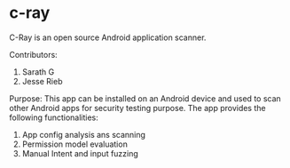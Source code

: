 # c-ray
C-Ray is an open source Android application scanner.

Contributors:
1) Sarath G
2) Jesse Rieb

Purpose:
This app can be installed on an Android device and used to scan other Android apps for security testing purpose. The app provides the following functionalities:
1) App config analysis ans scanning
2) Permission model evaluation
3) Manual Intent and input fuzzing
